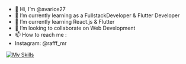 - 👋 Hi, I’m @avarice27
- 👀 I’m currently learning as a FullstackDeveloper & Flutter Developer
- 🌱 I’m currently learning React.js & Flutter
- 💞️ I’m looking to collaborate on Web Development
- 📫 How to reach me :
- Instagram: @rafff_mr

<!---
avarice27/avarice27 is a ✨ special ✨ repository because its `README.md` (this file) appears on your GitHub profile.
You can click the Preview link to take a look at your changes.
--->
[![My Skills](https://skillicons.dev/icons?i=js,html,css,dart,flutter,laravel,postman)](https://skillicons.dev)
